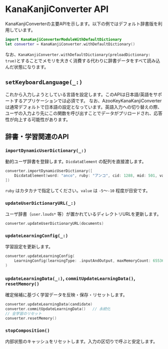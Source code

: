 #  KanaKanjiConverter API

KanaKanjiConverterの主要APIを示します。以下の例ではデフォルト辞書版を利用しています。

```swift
import KanaKanjiConverterModuleWithDefaultDictionary
let converter = KanaKanjiConverter.withDefaultDictionary()
```
なお、`KanaKanjiConverter.withDefaultDictionary(preloadDictionary: true)`とすることでメモリを大きく消費する代わりに辞書データをすべて読み込んだ状態になります。
## `setKeyboardLanguage(_:)`

これから入力しようとしている言語を設定します。このAPIは日本語/英語をサポートするアプリケーションでは必須です。
なお、AzooKeyKanaKanjiConverterは通常デフォルトで日本語の設定となっています。英語入力への切り替えの際、ユーザの入力より先にこの関数を呼び出すことでデータがプリロードされ、応答性が向上する可能性があります。

## 辞書・学習関連のAPI

### `importDynamicUserDictionary(_:)`
動的ユーザ辞書を登録します。`DicdataElement` の配列を直接渡します。

```swift
converter.importDynamicUserDictionary([
    DicdataElement(word: "anco", ruby: "アンコ", cid: 1288, mid: 501, value: -5),
])
```
`ruby` はカタカナで指定してください。`value` は `-5`〜`-10` 程度が目安です。

### `updateUserDictionaryURL(_:)`
ユーザ辞書（`user.louds*` 等）が置かれているディレクトリURLを更新します。

```swift
converter.updateUserDictionaryURL(documents)
```

### `updateLearningConfig(_:)`
学習設定を更新します。

```swift
converter.updateLearningConfig(
    LearningConfig(learningType: .inputAndOutput, maxMemoryCount: 65536, memoryURL: documents)
)
```

### `updateLearningData(_:)`, `commitUpdateLearningData()`, `resetMemory()`
確定候補に基づく学習データを反映・保存・リセットします。

```swift
converter.updateLearningData(candidate)
converter.commitUpdateLearningData()   // 永続化
// 全学習のリセット
converter.resetMemory()
```

### `stopComposition()`
内部状態のキャッシュをリセットします。入力の区切りで呼ぶと安定します。
